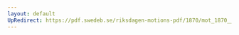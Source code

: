 ```yaml
---
layout: default
UpRedirect: https://pdf.swedeb.se/riksdagen-motions-pdf/1870/mot_1870__ak__00032.pdf
---
```

